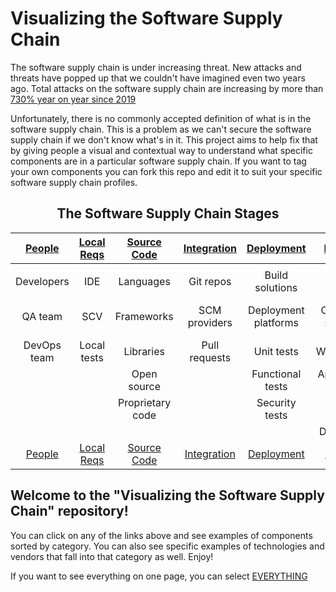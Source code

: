 # Visualizing the Software Supply Chain

The software supply chain is under increasing threat.  New attacks and threats have popped up that we couldn't have imagined even two years ago.  Total attacks on the software supply chain are increasing by more than [730% year on year since 2019](https://portswigger.net/daily-swig/researchers-find-633-increase-in-cyber-attacks-aimed-at-open-source-repositories)

Unfortunately, there is no commonly accepted definition of what is in the software supply chain. This is a problem as we can't secure the software supply chain if we don't know what's in it.  This project aims to help fix that by giving people a visual and contextual way to understand what specific components are in a particular software supply chain.  If you want to tag your own components you can fork this repo and edit it to suit your specific software supply chain profiles. 

<center>

## The Software Supply Chain Stages

| [People](docs/PEOPLE.md) | [Local Reqs](docs/LOCAL.md) | [Source Code](docs/CODE.md) | [Integration](docs/INTEGRATION.md) | [Deployment](docs/DEPLOYMENT.md) | [Runtime](docs/RUNTIME.md) | [Hardware](docs/HARDWARE.md) | [DNS](docs/DNS.md)  | [Services](docs/SERVICES.md) | [Cloud](docs/CLOUD.md) 
| :---------: | :----------: | :--------------: | :-----------: | :------------------: | :-----------------: | :---------: | :------: | :----------------: | :---------:
|             |              |                  |               |                      |                     |             |          |                    |                 |
| Developers  | IDE          | Languages        | Git repos     | Build solutions      | Servers             | Embedded PC | URL      | SaaS solutions     | CDN             |
| QA team     | SCV          | Frameworks       | SCM providers | Deployment platforms | Operating systems   | PCB         | hostname | Third party APIs   | Cloud services  |
| DevOps team | Local tests  | Libraries        | Pull requests | Unit tests           | Webservers          | USB dongle  |          | Payment gateways   |                 |
|             |              | Open source      |               | Functional tests     | Application servers | GPU/CPU     |          | Identity Providers |                 |
|             |              | Proprietary code |               | Security tests       | Web engines         |             |          | Analytics          |                 |
|             |              |                  |               |                      | Databases           |             |          |                    |                 |
| [People](docs/PEOPLE.md) | [Local Reqs](docs/LOCAL.md) | [Source Code](docs/CODE.md) | [Integration](docs/INTEGRATION.md) | [Deployment](docs/DEPLOYMENT.md) | [Runtime](docs/RUNTIME.md) | [Hardware](docs/HARDWARE.md) | [DNS](docs/DNS.md)  | [Services](docs/SERVICES.md) | [Cloud](docs/CLOUD.md)

</center>

## Welcome to the "Visualizing the Software Supply Chain" repository!

You can click on any of the links above and see examples of components sorted by category.  You can also see specific examples of technologies and vendors that fall into that category as well.  Enjoy!

If you want to see everything on one page, you can select [EVERYTHING](./docs/EVERYTHING.md)
